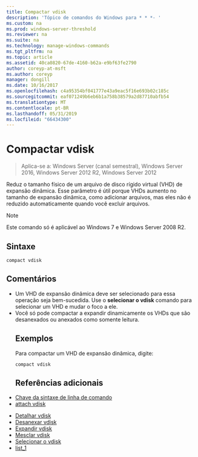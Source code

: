 ```yaml
---
title: Compactar vdisk
description: 'Tópico de comandos do Windows para * * *- '
ms.custom: na
ms.prod: windows-server-threshold
ms.reviewer: na
ms.suite: na
ms.technology: manage-windows-commands
ms.tgt_pltfrm: na
ms.topic: article
ms.assetid: 40ca0820-67de-4160-b62a-e9bf63fe2790
author: coreyp-at-msft
ms.author: coreyp
manager: dongill
ms.date: 10/16/2017
ms.openlocfilehash: c4a95354bf041777e43a9eac5f16e693b02c185c
ms.sourcegitcommit: eaf071249b6eb6b1a758b38579a2d87710abfb54
ms.translationtype: MT
ms.contentlocale: pt-BR
ms.lasthandoff: 05/31/2019
ms.locfileid: "66434300"
---
```

# <a name="compact-vdisk"></a>Compactar vdisk

>Aplica-se a: Windows Server (canal semestral), Windows Server 2016, Windows Server 2012 R2, Windows Server 2012

Reduz o tamanho físico de um arquivo de disco rígido virtual (VHD) de expansão dinâmica. Esse parâmetro é útil porque VHDs aumento no tamanho de expansão dinâmica, como adicionar arquivos, mas eles não é reduzido automaticamente quando você excluir arquivos.
> [!NOTE]
> Este comando só é aplicável ao Windows 7 e Windows Server 2008 R2.
> ## <a name="syntax"></a>Sintaxe
> ```
> compact vdisk
> ```
> ## <a name="remarks"></a>Comentários
> - Um VHD de expansão dinâmica deve ser selecionado para essa operação seja bem-sucedida. Use o **selecionar o vdisk** comando para selecionar um VHD e mudar o foco a ele.
> - Você só pode compactar a expandir dinamicamente os VHDs que são desanexados ou anexados como somente leitura.
>   ## <a name="BKMK_Examples"></a>Exemplos
>   Para compactar um VHD de expansão dinâmica, digite:
>   ```
>   compact vdisk
>   ```
>   ## <a name="additional-references"></a>Referências adicionais
> - [Chave da sintaxe de linha de comando](command-line-syntax-key.md)
> - [attach vdisk](attach-vdisk.md)

-   [Detalhar vdisk](detail-vdisk.md)
-   [Desanexar vdisk](detach-vdisk.md)
-   [Expandir vdisk](expand-vdisk.md)
-   [Mesclar vdisk](merge-vdisk.md)
-   [Selecionar o vdisk](select-vdisk.md)
-   [list_1](list_1.md)
